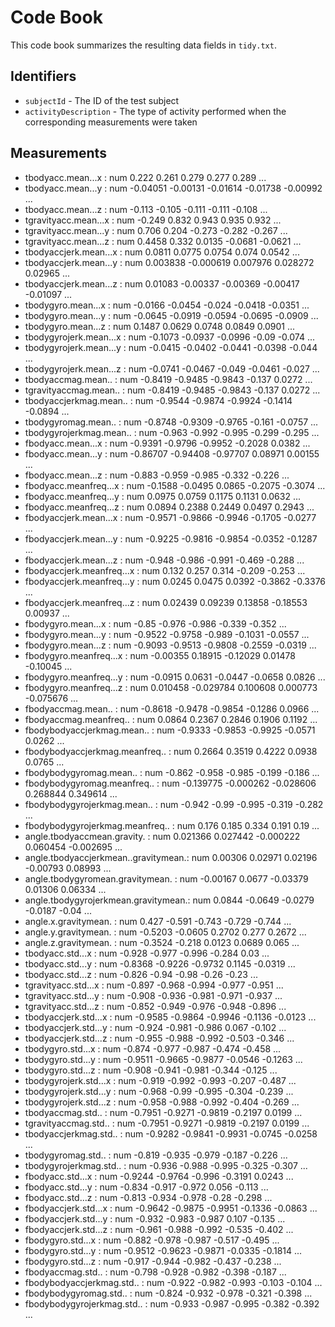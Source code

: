 # Code Book

This code book summarizes the resulting data fields in `tidy.txt`.

## Identifiers

* `subjectId` - The ID of the test subject
* `activityDescription` - The type of activity performed when the corresponding measurements were taken

## Measurements

* tbodyacc.mean...x                   : num  0.222 0.261 0.279 0.277 0.289 ...
* tbodyacc.mean...y                   : num  -0.04051 -0.00131 -0.01614 -0.01738 -0.00992 ...
* tbodyacc.mean...z                   : num  -0.113 -0.105 -0.111 -0.111 -0.108 ...
* tgravityacc.mean...x                : num  -0.249 0.832 0.943 0.935 0.932 ...
* tgravityacc.mean...y                : num  0.706 0.204 -0.273 -0.282 -0.267 ...
* tgravityacc.mean...z                : num  0.4458 0.332 0.0135 -0.0681 -0.0621 ...
* tbodyaccjerk.mean...x               : num  0.0811 0.0775 0.0754 0.074 0.0542 ...
* tbodyaccjerk.mean...y               : num  0.003838 -0.000619 0.007976 0.028272 0.02965 ...
* tbodyaccjerk.mean...z               : num  0.01083 -0.00337 -0.00369 -0.00417 -0.01097 ...
* tbodygyro.mean...x                  : num  -0.0166 -0.0454 -0.024 -0.0418 -0.0351 ...
* tbodygyro.mean...y                  : num  -0.0645 -0.0919 -0.0594 -0.0695 -0.0909 ...
* tbodygyro.mean...z                  : num  0.1487 0.0629 0.0748 0.0849 0.0901 ...
* tbodygyrojerk.mean...x              : num  -0.1073 -0.0937 -0.0996 -0.09 -0.074 ...
* tbodygyrojerk.mean...y              : num  -0.0415 -0.0402 -0.0441 -0.0398 -0.044 ...
* tbodygyrojerk.mean...z              : num  -0.0741 -0.0467 -0.049 -0.0461 -0.027 ...
* tbodyaccmag.mean..                  : num  -0.8419 -0.9485 -0.9843 -0.137 0.0272 ...
* tgravityaccmag.mean..               : num  -0.8419 -0.9485 -0.9843 -0.137 0.0272 ...
* tbodyaccjerkmag.mean..              : num  -0.9544 -0.9874 -0.9924 -0.1414 -0.0894 ...
* tbodygyromag.mean..                 : num  -0.8748 -0.9309 -0.9765 -0.161 -0.0757 ...
* tbodygyrojerkmag.mean..             : num  -0.963 -0.992 -0.995 -0.299 -0.295 ...
* fbodyacc.mean...x                   : num  -0.9391 -0.9796 -0.9952 -0.2028 0.0382 ...
* fbodyacc.mean...y                   : num  -0.86707 -0.94408 -0.97707 0.08971 0.00155 ...
* fbodyacc.mean...z                   : num  -0.883 -0.959 -0.985 -0.332 -0.226 ...
* fbodyacc.meanfreq...x               : num  -0.1588 -0.0495 0.0865 -0.2075 -0.3074 ...
* fbodyacc.meanfreq...y               : num  0.0975 0.0759 0.1175 0.1131 0.0632 ...
* fbodyacc.meanfreq...z               : num  0.0894 0.2388 0.2449 0.0497 0.2943 ...
* fbodyaccjerk.mean...x               : num  -0.9571 -0.9866 -0.9946 -0.1705 -0.0277 ...
* fbodyaccjerk.mean...y               : num  -0.9225 -0.9816 -0.9854 -0.0352 -0.1287 ...
* fbodyaccjerk.mean...z               : num  -0.948 -0.986 -0.991 -0.469 -0.288 ...
* fbodyaccjerk.meanfreq...x           : num  0.132 0.257 0.314 -0.209 -0.253 ...
* fbodyaccjerk.meanfreq...y           : num  0.0245 0.0475 0.0392 -0.3862 -0.3376 ...
* fbodyaccjerk.meanfreq...z           : num  0.02439 0.09239 0.13858 -0.18553 0.00937 ...
* fbodygyro.mean...x                  : num  -0.85 -0.976 -0.986 -0.339 -0.352 ...
* fbodygyro.mean...y                  : num  -0.9522 -0.9758 -0.989 -0.1031 -0.0557 ...
* fbodygyro.mean...z                  : num  -0.9093 -0.9513 -0.9808 -0.2559 -0.0319 ...
* fbodygyro.meanfreq...x              : num  -0.00355 0.18915 -0.12029 0.01478 -0.10045 ...
* fbodygyro.meanfreq...y              : num  -0.0915 0.0631 -0.0447 -0.0658 0.0826 ...
* fbodygyro.meanfreq...z              : num  0.010458 -0.029784 0.100608 0.000773 -0.075676 ...
* fbodyaccmag.mean..                  : num  -0.8618 -0.9478 -0.9854 -0.1286 0.0966 ...
* fbodyaccmag.meanfreq..              : num  0.0864 0.2367 0.2846 0.1906 0.1192 ...
* fbodybodyaccjerkmag.mean..          : num  -0.9333 -0.9853 -0.9925 -0.0571 0.0262 ...
* fbodybodyaccjerkmag.meanfreq..      : num  0.2664 0.3519 0.4222 0.0938 0.0765 ...
* fbodybodygyromag.mean..             : num  -0.862 -0.958 -0.985 -0.199 -0.186 ...
* fbodybodygyromag.meanfreq..         : num  -0.139775 -0.000262 -0.028606 0.268844 0.349614 ...
* fbodybodygyrojerkmag.mean..         : num  -0.942 -0.99 -0.995 -0.319 -0.282 ...
* fbodybodygyrojerkmag.meanfreq..     : num  0.176 0.185 0.334 0.191 0.19 ...
* angle.tbodyaccmean.gravity.         : num  0.021366 0.027442 -0.000222 0.060454 -0.002695 ...
* angle.tbodyaccjerkmean..gravitymean.: num  0.00306 0.02971 0.02196 -0.00793 0.08993 ...
* angle.tbodygyromean.gravitymean.    : num  -0.00167 0.0677 -0.03379 0.01306 0.06334 ...
* angle.tbodygyrojerkmean.gravitymean.: num  0.0844 -0.0649 -0.0279 -0.0187 -0.04 ...
* angle.x.gravitymean.                : num  0.427 -0.591 -0.743 -0.729 -0.744 ...
* angle.y.gravitymean.                : num  -0.5203 -0.0605 0.2702 0.277 0.2672 ...
* angle.z.gravitymean.                : num  -0.3524 -0.218 0.0123 0.0689 0.065 ...
* tbodyacc.std...x                    : num  -0.928 -0.977 -0.996 -0.284 0.03 ...
* tbodyacc.std...y                    : num  -0.8368 -0.9226 -0.9732 0.1145 -0.0319 ...
* tbodyacc.std...z                    : num  -0.826 -0.94 -0.98 -0.26 -0.23 ...
* tgravityacc.std...x                 : num  -0.897 -0.968 -0.994 -0.977 -0.951 ...
* tgravityacc.std...y                 : num  -0.908 -0.936 -0.981 -0.971 -0.937 ...
* tgravityacc.std...z                 : num  -0.852 -0.949 -0.976 -0.948 -0.896 ...
* tbodyaccjerk.std...x                : num  -0.9585 -0.9864 -0.9946 -0.1136 -0.0123 ...
* tbodyaccjerk.std...y                : num  -0.924 -0.981 -0.986 0.067 -0.102 ...
* tbodyaccjerk.std...z                : num  -0.955 -0.988 -0.992 -0.503 -0.346 ...
* tbodygyro.std...x                   : num  -0.874 -0.977 -0.987 -0.474 -0.458 ...
* tbodygyro.std...y                   : num  -0.9511 -0.9665 -0.9877 -0.0546 -0.1263 ...
* tbodygyro.std...z                   : num  -0.908 -0.941 -0.981 -0.344 -0.125 ...
* tbodygyrojerk.std...x               : num  -0.919 -0.992 -0.993 -0.207 -0.487 ...
* tbodygyrojerk.std...y               : num  -0.968 -0.99 -0.995 -0.304 -0.239 ...
* tbodygyrojerk.std...z               : num  -0.958 -0.988 -0.992 -0.404 -0.269 ...
* tbodyaccmag.std..                   : num  -0.7951 -0.9271 -0.9819 -0.2197 0.0199 ...
* tgravityaccmag.std..                : num  -0.7951 -0.9271 -0.9819 -0.2197 0.0199 ...
* tbodyaccjerkmag.std..               : num  -0.9282 -0.9841 -0.9931 -0.0745 -0.0258 ...
* tbodygyromag.std..                  : num  -0.819 -0.935 -0.979 -0.187 -0.226 ...
* tbodygyrojerkmag.std..              : num  -0.936 -0.988 -0.995 -0.325 -0.307 ...
* fbodyacc.std...x                    : num  -0.9244 -0.9764 -0.996 -0.3191 0.0243 ...
* fbodyacc.std...y                    : num  -0.834 -0.917 -0.972 0.056 -0.113 ...
* fbodyacc.std...z                    : num  -0.813 -0.934 -0.978 -0.28 -0.298 ...
* fbodyaccjerk.std...x                : num  -0.9642 -0.9875 -0.9951 -0.1336 -0.0863 ...
* fbodyaccjerk.std...y                : num  -0.932 -0.983 -0.987 0.107 -0.135 ...
* fbodyaccjerk.std...z                : num  -0.961 -0.988 -0.992 -0.535 -0.402 ...
* fbodygyro.std...x                   : num  -0.882 -0.978 -0.987 -0.517 -0.495 ...
* fbodygyro.std...y                   : num  -0.9512 -0.9623 -0.9871 -0.0335 -0.1814 ...
* fbodygyro.std...z                   : num  -0.917 -0.944 -0.982 -0.437 -0.238 ...
* fbodyaccmag.std..                   : num  -0.798 -0.928 -0.982 -0.398 -0.187 ...
* fbodybodyaccjerkmag.std..           : num  -0.922 -0.982 -0.993 -0.103 -0.104 ...
* fbodybodygyromag.std..              : num  -0.824 -0.932 -0.978 -0.321 -0.398 ...
* fbodybodygyrojerkmag.std..          : num  -0.933 -0.987 -0.995 -0.382 -0.392 ...
